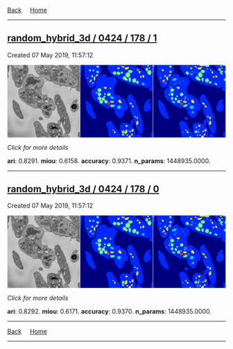 
[Back](..)&nbsp;&nbsp;&nbsp;&nbsp;&nbsp;[Home](https://leapmanlab.github.io/snapshots)

---

<div class="summary"><a href="1"><h2>random_hybrid_3d / 0424 / 178 / 1</h2></a><p>Created 07 May 2019, 11:57:12
</p><a href="1"><img src="1/media/summary.png" align="center"></a><p>
<i>Click for more details</i>
</p></div>

**ari**: 0.8291. **miou**: 0.6158. **accuracy**: 0.9371. **n_params**: 1448935.0000. 

---

<div class="summary"><a href="0"><h2>random_hybrid_3d / 0424 / 178 / 0</h2></a><p>Created 07 May 2019, 11:57:12
</p><a href="0"><img src="0/media/summary.png" align="center"></a><p>
<i>Click for more details</i>
</p></div>

**ari**: 0.8292. **miou**: 0.6171. **accuracy**: 0.9370. **n_params**: 1448935.0000. 

---

[Back](..)&nbsp;&nbsp;&nbsp;&nbsp;&nbsp;[Home](https://leapmanlab.github.io/snapshots)

---